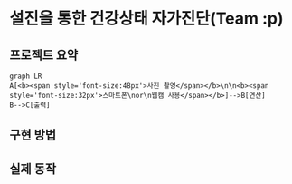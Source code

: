# 설진을 통한 건강상태 자가진단(Team :p)  
## 프로젝트 요약
```mermaid
graph LR
A[<b><span style='font-size:48px'>사진 촬영</span></b>\n\n<b><span style='font-size:32px'>스마트폰\nor\n웹캠 사용</span></b>]-->B[연산]
B-->C[출력]
```
## 구현 방법
## 실제 동작
